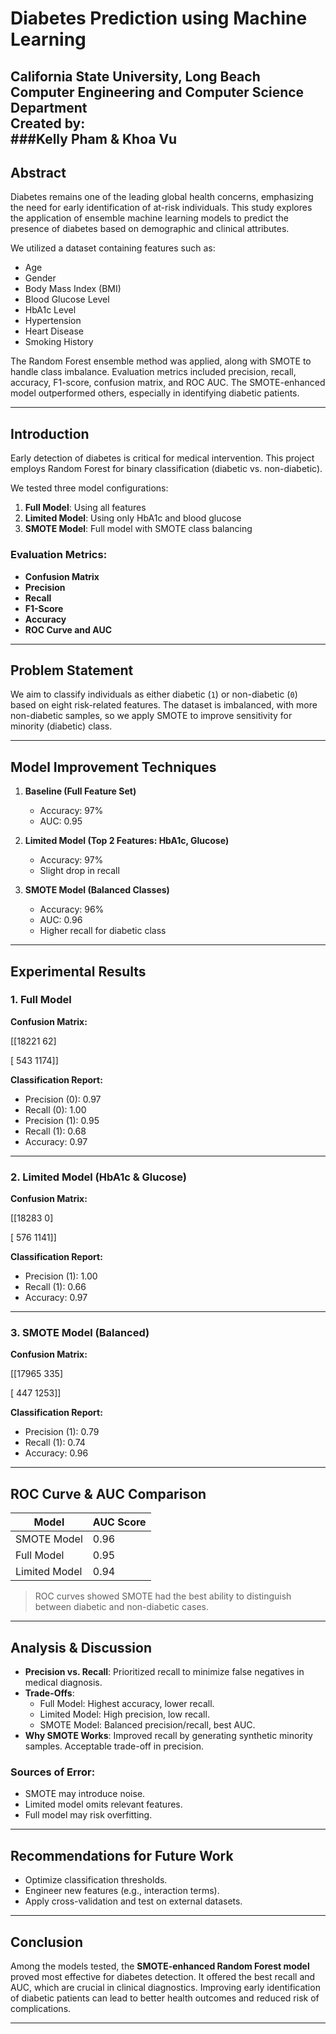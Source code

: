 # Diabetes Prediction using Machine Learning

**California State University, Long Beach**  
**Computer Engineering and Computer Science Department**   
**Created by**:  
###Kelly Pham & Khoa Vu 
---

## Abstract

Diabetes remains one of the leading global health concerns, emphasizing the need for early identification of at-risk individuals. This study explores the application of ensemble machine learning models to predict the presence of diabetes based on demographic and clinical attributes.

We utilized a dataset containing features such as:
- Age
- Gender
- Body Mass Index (BMI)
- Blood Glucose Level
- HbA1c Level
- Hypertension
- Heart Disease
- Smoking History

The Random Forest ensemble method was applied, along with SMOTE to handle class imbalance. Evaluation metrics included precision, recall, accuracy, F1-score, confusion matrix, and ROC AUC. The SMOTE-enhanced model outperformed others, especially in identifying diabetic patients.

---

## Introduction

Early detection of diabetes is critical for medical intervention. This project employs Random Forest for binary classification (diabetic vs. non-diabetic).

We tested three model configurations:
1. **Full Model**: Using all features
2. **Limited Model**: Using only HbA1c and blood glucose
3. **SMOTE Model**: Full model with SMOTE class balancing

### Evaluation Metrics:
- **Confusion Matrix**
- **Precision**
- **Recall**
- **F1-Score**
- **Accuracy**
- **ROC Curve and AUC**

---

## Problem Statement

We aim to classify individuals as either diabetic (`1`) or non-diabetic (`0`) based on eight risk-related features. The dataset is imbalanced, with more non-diabetic samples, so we apply SMOTE to improve sensitivity for minority (diabetic) class.

---

## Model Improvement Techniques

1. **Baseline (Full Feature Set)**
   - Accuracy: 97%
   - AUC: 0.95

2. **Limited Model (Top 2 Features: HbA1c, Glucose)**
   - Accuracy: 97%
   - Slight drop in recall

3. **SMOTE Model (Balanced Classes)**
   - Accuracy: 96%
   - AUC: 0.96
   - Higher recall for diabetic class

---

## Experimental Results

### 1. Full Model

**Confusion Matrix:**

[[18221 62]

[ 543 1174]]


**Classification Report:**
- Precision (0): 0.97
- Recall (0): 1.00
- Precision (1): 0.95
- Recall (1): 0.68
- Accuracy: 0.97

---

### 2. Limited Model (HbA1c & Glucose)

**Confusion Matrix:**

[[18283 0]

[ 576 1141]]


**Classification Report:**
- Precision (1): 1.00
- Recall (1): 0.66
- Accuracy: 0.97

---

### 3. SMOTE Model (Balanced)

**Confusion Matrix:**

[[17965 335]

[ 447 1253]]


**Classification Report:**
- Precision (1): 0.79
- Recall (1): 0.74
- Accuracy: 0.96

---

## ROC Curve & AUC Comparison

| Model          | AUC Score |
|----------------|-----------|
| SMOTE Model    | 0.96      |
| Full Model     | 0.95      |
| Limited Model  | 0.94      |

> ROC curves showed SMOTE had the best ability to distinguish between diabetic and non-diabetic cases.

---

## Analysis & Discussion

- **Precision vs. Recall**: Prioritized recall to minimize false negatives in medical diagnosis.
- **Trade-Offs**:
  - Full Model: Highest accuracy, lower recall.
  - Limited Model: High precision, low recall.
  - SMOTE Model: Balanced precision/recall, best AUC.
- **Why SMOTE Works**: Improved recall by generating synthetic minority samples. Acceptable trade-off in precision.

### Sources of Error:
- SMOTE may introduce noise.
- Limited model omits relevant features.
- Full model may risk overfitting.

---

## Recommendations for Future Work

- Optimize classification thresholds.
- Engineer new features (e.g., interaction terms).
- Apply cross-validation and test on external datasets.

---

## Conclusion

Among the models tested, the **SMOTE-enhanced Random Forest model** proved most effective for diabetes detection. It offered the best recall and AUC, which are crucial in clinical diagnostics. Improving early identification of diabetic patients can lead to better health outcomes and reduced risk of complications.

---
